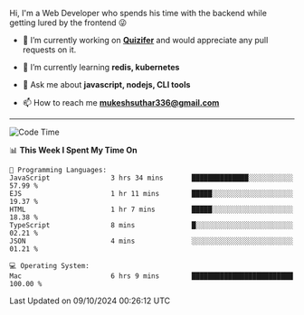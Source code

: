 Hi, I'm a Web Developer who spends his time with the backend while getting lured by the frontend 😜

- 🔭 I’m currently working on **[Quizifer](https://github.com/SutharMukesh/Quizifer/)** and would appreciate any pull requests on it.

- 🌱 I’m currently learning **redis, kubernetes**

- 💬 Ask me about **javascript, nodejs, CLI tools**

- 📫 How to reach me **mukeshsuthar336@gmail.com**

---
<!--START_SECTION:waka-->
![Code Time](http://img.shields.io/badge/Code%20Time-3%2C159%20hrs%2057%20mins-blue)

📊 **This Week I Spent My Time On** 

```text
💬 Programming Languages: 
JavaScript               3 hrs 34 mins       ██████████████░░░░░░░░░░░   57.99 % 
EJS                      1 hr 11 mins        █████░░░░░░░░░░░░░░░░░░░░   19.37 % 
HTML                     1 hr 7 mins         █████░░░░░░░░░░░░░░░░░░░░   18.38 % 
TypeScript               8 mins              █░░░░░░░░░░░░░░░░░░░░░░░░   02.21 % 
JSON                     4 mins              ░░░░░░░░░░░░░░░░░░░░░░░░░   01.21 % 

💻 Operating System: 
Mac                      6 hrs 9 mins        █████████████████████████   100.00 % 
```


 Last Updated on 09/10/2024 00:26:12 UTC
<!--END_SECTION:waka-->
